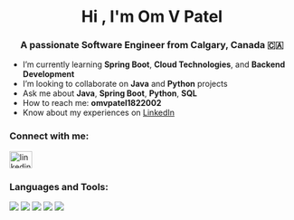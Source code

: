 <h1 align="center">Hi , I'm Om V Patel</h1>
<h3 align="center">A passionate Software Engineer from Calgary, Canada 🇨🇦</h3>

-  I’m currently learning **Spring Boot**, **Cloud Technologies**, and **Backend Development**  
-  I’m looking to collaborate on **Java** and **Python** projects  
-  Ask me about **Java**, **Spring Boot**, **Python**, **SQL**  
-  How to reach me: **omvpatel1822002**  
-  Know about my experiences on [LinkedIn](https://www.linkedin.com/in/om-v-patel-34b00b23a/)

<h3 align="left">Connect with me:</h3>
<p align="left">
<a href="https://www.linkedin.com/in/om-v-patel-34b00b23a/" target="blank"><img align="center" src="https://cdn.jsdelivr.net/npm/simple-icons@3.0.1/icons/linkedin.svg" alt="linkedin" height="30" width="40" /></a>
</p>

<h3 align="left">Languages and Tools:</h3>
<p align="left">
<a href="https://www.java.com" target="_blank"><img src="https://img.shields.io/badge/Java-ED8B00?style=for-the-badge&logo=java&logoColor=white"/></a> 
<a href="https://spring.io/" target="_blank"><img src="https://img.shields.io/badge/SpringBoot-6DB33F?style=for-the-badge&logo=springboot&logoColor=white"/></a> 
<a href="https://www.python.org/" target="_blank"><img src="https://img.shields.io/badge/Python-3776AB?style=for-the-badge&logo=python&logoColor=white"/></a> 
<a href="https://git-scm.com/" target="_blank"><img src="https://img.shields.io/badge/Git-F05032?style=for-the-badge&logo=git&logoColor=white"/></a> 
<a href="https://github.com/" target="_blank"><img src="https://img.shields.io/badge/GitHub-181717?style=for-the-badge&logo=github&logoColor=white"/></a> 
</p>
